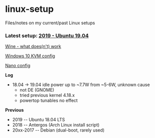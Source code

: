 # linux-setup
Files/notes on my current/past Linux setups

### Latest setup: [2019 - Ubuntu 19.04](https://github.com/trishmapow/linux-setup/blob/master/ubuntu2019.md)

[Wine - what does(n't) work](https://github.com/trishmapow/linux-setup/blob/master/wine.md)

[Windows 10 KVM config](https://github.com/trishmapow/linux-setup/blob/master/win10.xml)

[Nano config](https://github.com/trishmapow/linux-setup/blob/master/.nanorc)

**Log**
- 18.04 -> 19.04 idle power up to ~7.7W from ~5-6W, unknown cause
  - not DE (GNOME)
  - tried previous kernel 4.18.x
  - powertop tunables no effect

**Previous**

- 2019 -- Ubuntu 18.04 LTS
- 2018 -- Antergos (Arch Linux install script)
- 20xx-2017 -- Debian (dual-boot, rarely used)
